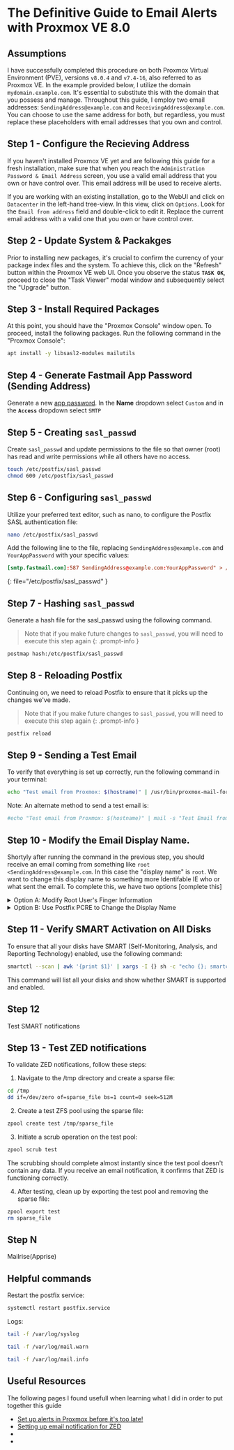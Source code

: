 # The Definitive Guide to Email Alerts with Proxmox VE 8.0

## Assumptions
I have successfully completed this procedure on both Proxmox Virtual Environment (PVE), versions `v8.0.4` and `v7.4-16`, also referred to as Proxmox VE. In the example provided below, I utilize the domain `mydomain.example.com`. It's essential to substitute this with the domain that you possess and manage. Throughout this guide, I employ two email addresses: `SendingAddress@example.com` and `ReceivingAddress@example.com`. You can choose to use the same address for both, but regardless, you must replace these placeholders with email addresses that you own and control.

## Step 1 - Configure the Recieving Address
If you haven't installed Proxmox VE yet and are following this guide for a fresh installation, make sure that when you reach the `Administration Password & Email Address` screen, you use a valid email address that you own or have control over. This email address will be used to receive alerts.

If you are working with an existing installation, go to the WebUI and click on `Datacenter` in the left-hand tree-view. In this view, click on `Options`. Look for the `Email from address` field and double-click to edit it. Replace the current email address with a valid one that you own or have control over.

## Step 2 - Update System & Packakges
Prior to installing new packages, it's crucial to confirm the currency of your package index files and the system. To achieve this, click on the "Refresh" button within the Proxmox VE web UI. Once you observe the status **`TASK OK`**, proceed to close the "Task Viewer" modal window and subsequently select the "Upgrade" button.

## Step 3 - Install Required Packages
At this point, you should have the "Proxmox Console" window open. To proceed, install the following packages. Run the following command in the "Proxmox Console":
```bash
apt install -y libsasl2-modules mailutils
```
## Step 4 - Generate Fastmail App Password (Sending Address)
Generate a new [app password](https://www.fastmail.help/hc/en-us/articles/360058752854-App-passwords). 
In the **Name** dropdown select `Custom` and in the **`Access`** dropdown select `SMTP`

## Step 5 - Creating `sasl_passwd`
Create `sasl_passwd` and update permissions to the file so that owner (root) has
read and write permissions while all others have no access.
```bash
touch /etc/postfix/sasl_passwd
chmod 600 /etc/postfix/sasl_passwd
```

## Step 6 - Configuring `sasl_passwd`
Utilize your preferred text editor, such as nano, to configure the Postfix SASL authentication file:
```bash
nano /etc/postfix/sasl_passwd
```
Add the following line to the file, replacing `SendingAddress@example.com` and `YourAppPassword` with your specific values: 
```conf
[smtp.fastmail.com]:587 SendingAddress@example.com:YourAppPassword" > /etc/postfix/sasl_passwd
```
{: file="/etc/postfix/sasl_passwd" }

## Step 7 - Hashing `sasl_passwd` 
Generate a hash file for the sasl_passwd using the following command. 
> Note that if you make future changes to `sasl_passwd`, you will need to execute this step again
{: .prompt-info }
```bash
postmap hash:/etc/postfix/sasl_passwd
```

## Step 8 - Reloading Postfix
Continuing on, we need to reload Postfix to ensure that it picks up the changes we've made.
> Note that if you make future changes to `sasl_passwd`, you will need to execute this step again
{: .prompt-info }
```bash
postfix reload
```

## Step 9 - Sending a Test Email
To verify that everything is set up correctly, run the following command in your terminal:
```bash
echo "Test email from Proxmox: $(hostname)" | /usr/bin/proxmox-mail-forward
```
Note: An alternate method to send a test email is:
```bash
#echo "Test email from Proxmox: $(hostname)" | mail -s "Test Email from Proxmox" root
```

## Step 10 - Modify the Email Display Name.
Shortyly after running the command in the previous step, you should receive an email coming from something like `root <SendingAddress@example.com`. In this case the "display name" is `root`. We want to change this display name to something more Identifable IE who or what sent the email. To complete this, we have two options [complete this]
<details>
<summary>Option A: Modify Root User's Finger Information</summary>
Change the finger information for the `root` user. 

### Option A Step 1
Run the command below being shore to
change `DATC.IT Guide` to a name sutiable to your needs.
  
```bash
chfn --full-name "DATC.IT Guide" root
```
</details>

<details>
<summary>Option B: Use Postfix PCRE to Change the Display Name</summary>
Use Postfix PCRE to change the root user display name on emails sent from postfix.
  
### Option B Step 1
```bash
apt install -y postfix-pcre
```

### Option B Step 2
Use nano to add `/^From: .*<(.*)>.*$/ REPLACE From: "DATC.IT Guide" <$1>` to
`/etc/postfix/smtp_header_check` being sure to replace `DATC.IT Guide` with your 
desired email display name.
```shell
nano /etc/postfix/smtp_header_check
```
{: .nolineno }

```conf
/^From: .*<(.*)>.*$/ REPLACE From: "DATC.IT Guide" <$1>
```
{: file="/etc/postfix/smtp_header_check" }

### Option B Step 3
Create a hash file. If you make changes to `smtp_header_checks` in the future you will need to run this again.
```bash
postmap hash:/etc/postfix/smtp_header_checks
```

### Option B Step 4
Add the following line to the end of the `/etc/postfix/main.cf` file
```conf
smtp_header_checks = pcre:/etc/postfix/smtp_header_checks
```
{: file="/etc/postfix/main.cf" }

</details>

## Step 11 - Verify SMART Activation on All Disks
To ensure that all your disks have SMART (Self-Monitoring, Analysis, and Reporting Technology) enabled, use the following command:
```bash
smartctl --scan | awk '{print $1}' | xargs -I {} sh -c "echo {}; smartctl -i {} | grep 'SMART support is:'"
```
This command will list all your disks and show whether SMART is supported and enabled.

## Step 12
Test SMART notifications 

## Step 13 - Test ZED notifications
To validate ZED notifications, follow these steps:
1. Navigate to the /tmp directory and create a sparse file:
```bash
cd /tmp
dd if=/dev/zero of=sparse_file bs=1 count=0 seek=512M
```
2. Create a test ZFS pool using the sparse file:
```bash
zpool create test /tmp/sparse_file
```
3. Initiate a scrub operation on the test pool:
```bash
zpool scrub test
```
The scrubbing should complete almost instantly since the test pool doesn't contain any data. If you receive an email notification, it confirms that ZED is functioning correctly.

4. After testing, clean up by exporting the test pool and removing the sparse file:
```bash
zpool export test
rm sparse_file
```

## Step N
Mailrise(Apprise)

## Helpful commands
Restart the postfix service:
```bash
systemctl restart postfix.service
```
Logs:
```bash
tail -f /var/log/syslog
```
```bash
tail -f /var/log/mail.warn
```
```bash
tail -f /var/log/mail.info
```

## Useful Resources
The following pages I found usefull when learning what I did in order to put together this guide
- [Set up alerts in Proxmox before it's too late!](https://web.archive.org/web/20230901194249/https://technotim.live/posts/proxmox-alerts/)
- [Setting up email notification for ZED](https://web.archive.org/web/20230815011914/https://old.reddit.com/r/Proxmox/comments/15puwzc/setting_up_email_notification_for_zed/)
- [](https://forum.proxmox.com/threads/get-postfix-to-send-notifications-email-externally.59940/)
- [](https://i12bretro.github.io/tutorials/0717.html)
